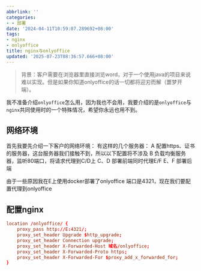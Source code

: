 ```yaml
---
abbrlink: ''
categories:
- - 部署
date: '2024-04-11T10:59:07.289692+08:00'
tags:
- nginx
- onlyoffice
title: nginx与onlyoffice
updated: '2025-07-23T08:36:57.666+08:00'
---
```

> 背景：客户需要在浏览器里直接浏览word，对于一个使用java的项目来说难以实现。但是如果你知道onlyoffice的话一切都将迎刃而解（噩梦开端）。

我不准备介绍`onlyoffice`怎么用，因为我也不会用，我要介绍的是`onlyoffice`与`nginx`共同使用时的一个特殊情况，希望你永远也用不到。

<!-- more -->

## 网络环境

首先我要先介绍一下客户的网络环境：
有这样的几个服务器：
A 配置https、证书的服务器，这台服务器我们接触不到，所以以下配置将不涉及
B 负载均衡服务器，监听80端口，将请求代理到C/D上
C、D 部署前端同时代理E/F
E、F 部署后端

由于一些原因我在E上使用docker部署了onlyoffice 端口是4321，现在我们要配置代理到onlyoffice

## 配置nginx

```conf
location /onlyoffice/ {
    proxy_pass http://E:4321/;
    proxy_set_header Upgrade $http_upgrade;
    proxy_set_header Connection upgrade;
    proxy_set_header X-Forwarded-Host 域名/onlyoffice;
    proxy_set_header X-Forwarded-Proto https;
    proxy_set_header X-Forwarded-For $proxy_add_x_forwarded_for;
}
```
